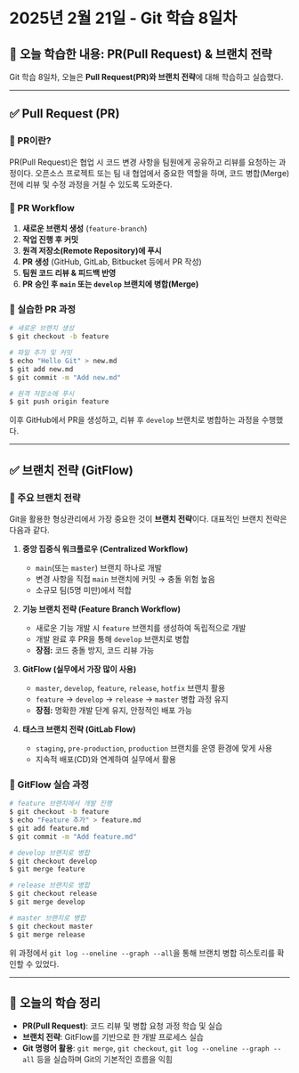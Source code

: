 # 2025년 2월 21일 - Git 학습 8일차

## 📌 오늘 학습한 내용: PR(Pull Request) & 브랜치 전략

Git 학습 8일차, 오늘은 **Pull Request(PR)와 브랜치 전략**에 대해 학습하고 실습했다.

---

## ✅ Pull Request (PR)

### 📍 PR이란?
PR(Pull Request)은 협업 시 코드 변경 사항을 팀원에게 공유하고 리뷰를 요청하는 과정이다. 오픈소스 프로젝트 또는 팀 내 협업에서 중요한 역할을 하며, 코드 병합(Merge) 전에 리뷰 및 수정 과정을 거칠 수 있도록 도와준다.

### 📍 PR Workflow
1. **새로운 브랜치 생성** (`feature-branch`)
2. **작업 진행 후 커밋**
3. **원격 저장소(Remote Repository)에 푸시**
4. **PR 생성** (GitHub, GitLab, Bitbucket 등에서 PR 작성)
5. **팀원 코드 리뷰 & 피드백 반영**
6. **PR 승인 후 `main` 또는 `develop` 브랜치에 병합(Merge)**

### 📍 실습한 PR 과정
```bash
# 새로운 브랜치 생성
$ git checkout -b feature

# 파일 추가 및 커밋
$ echo "Hello Git" > new.md
$ git add new.md
$ git commit -m "Add new.md"

# 원격 저장소에 푸시
$ git push origin feature
```
이후 GitHub에서 PR을 생성하고, 리뷰 후 `develop` 브랜치로 병합하는 과정을 수행했다.

---

## ✅ 브랜치 전략 (GitFlow)

### 📍 주요 브랜치 전략
Git을 활용한 형상관리에서 가장 중요한 것이 **브랜치 전략**이다. 대표적인 브랜치 전략은 다음과 같다.

1. **중앙 집중식 워크플로우 (Centralized Workflow)**
    - `main`(또는 `master`) 브랜치 하나로 개발
    - 변경 사항을 직접 `main` 브랜치에 커밋 → 충돌 위험 높음
    - 소규모 팀(5명 미만)에서 적합

2. **기능 브랜치 전략 (Feature Branch Workflow)**
    - 새로운 기능 개발 시 `feature` 브랜치를 생성하여 독립적으로 개발
    - 개발 완료 후 PR을 통해 `develop` 브랜치로 병합
    - **장점:** 코드 충돌 방지, 코드 리뷰 가능

3. **GitFlow (실무에서 가장 많이 사용)**
    - `master`, `develop`, `feature`, `release`, `hotfix` 브랜치 활용
    - `feature` → `develop` → `release` → `master` 병합 과정 유지
    - **장점:** 명확한 개발 단계 유지, 안정적인 배포 가능

4. **태스크 브랜치 전략 (GitLab Flow)**
    - `staging`, `pre-production`, `production` 브랜치를 운영 환경에 맞게 사용
    - 지속적 배포(CD)와 연계하여 실무에서 활용

### 📍 GitFlow 실습 과정
```bash
# feature 브랜치에서 개발 진행
$ git checkout -b feature
$ echo "Feature 추가" > feature.md
$ git add feature.md
$ git commit -m "Add feature.md"

# develop 브랜치로 병합
$ git checkout develop
$ git merge feature

# release 브랜치로 병합
$ git checkout release
$ git merge develop

# master 브랜치로 병합
$ git checkout master
$ git merge release
```
위 과정에서 `git log --oneline --graph --all`을 통해 브랜치 병합 히스토리를 확인할 수 있었다.

---

## 📌 오늘의 학습 정리
- **PR(Pull Request)**: 코드 리뷰 및 병합 요청 과정 학습 및 실습
- **브랜치 전략**: GitFlow를 기반으로 한 개발 프로세스 실습
- **Git 명령어 활용**: `git merge`, `git checkout`, `git log --oneline --graph --all` 등을 실습하며 Git의 기본적인 흐름을 익힘
